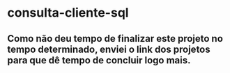 # consulta-cliente-sql

## Como não deu tempo de finalizar este projeto no tempo determinado, enviei o link dos projetos para que dê tempo de concluir logo mais.